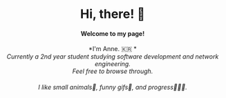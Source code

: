 <div align="center" >
  
# Hi, there! 👋

#### Welcome to my page!
  
*I'm Anne. 🇰🇷 * </br>
*Currently a 2nd year student studying software development and network engineering.* </br>
*Feel free to browse through.*

###### I like small animals🦨, funny gifs🙊, and progress🏃🏻‍♀️.


</div>




<!--
**annespace/annespace** is a ✨ _special_ ✨ repository because its `README.md` (this file) appears on your GitHub profile.

Here are some ideas to get you started:

- 🔭 I’m currently working on ...
- 🌱 I’m currently learning ...
- 👯 I’m looking to collaborate on ...
- 🤔 I’m looking for help with ...
- 💬 Ask me about ...
- 📫 How to reach me: ...
- 😄 Pronouns: ...
- ⚡ Fun fact: ...
###### I like small animals🦝, sundresses🕶, people who broaden my view🔎, and progress💡.
-->


